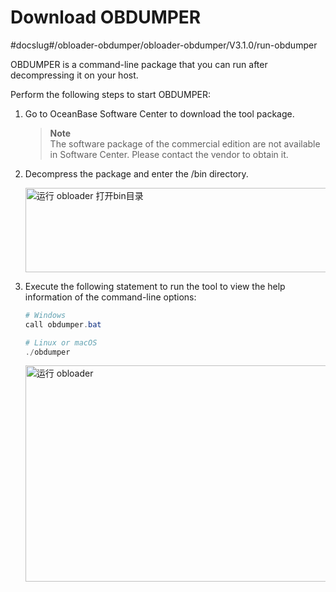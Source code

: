 Download OBDUMPER 
=================================
#docslug#/obloader-obdumper/obloader-obdumper/V3.1.0/run-obdumper

OBDUMPER is a command-line package that you can run after decompressing it on your host. 

Perform the following steps to start OBDUMPER:

1. Go to OceanBase Software Center to download the tool package. 

   > **Note**  
   > The software package of the commercial edition are not available in Software Center. Please contact the vendor to obtain it.
   
2. Decompress the package and enter the /bin directory. 

   <img src="https://obbusiness-private.oss-cn-shanghai.aliyuncs.com/doc/img/obloaderobdumper/obloaderdumper310-bin.png" width = "560" height = "135" alt="运行 obloader 打开bin目录" />


3. Execute the following statement to run the tool to view the help information of the command-line options:

   ```powershell
   # Windows
   call obdumper.bat 

   # Linux or macOS 
   ./obdumper
   ```

   <img src="https://obbusiness-private.oss-cn-shanghai.aliyuncs.com/doc/img/obloaderobdumper/obloaderdumper310-runobdumper.png" width = "560" height = "346" alt="运行 obloader" />



